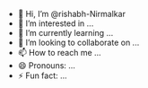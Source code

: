 - 👋 Hi, I’m @rishabh-Nirmalkar
- 👀 I’m interested in ...
- 🌱 I’m currently learning ...
- 💞️ I’m looking to collaborate on ...
- 📫 How to reach me ...
- 😄 Pronouns: ...
- ⚡ Fun fact: ...

<!---
rishabh-gloitel/rishabh-gloitel is a ✨ special ✨ repository because its `README.md` (this file) appears on your GitHub profile.
You can click the Preview link to take a look at your changes.
--->
